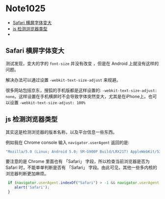 # Note1025

<!-- MarkdownTOC -->

- [Safari 横屏字体变大](#safari-横屏字体变大)
- [js 检测浏览器类型](#js-检测浏览器类型)
- [](#)

<!-- /MarkdownTOC -->

## Safari 横屏字体变大

测试发现，变大的字的 `font-size` 并没有改变 ，但是在 Android 上就没有这样的问题。

解决办法可以通过设置 `-webkit-text-size-adjust` 来规避。

很多网站包括京东，搜狐的手机版都是这样设置的: `-webkit-text-size-adjust: none`。这样设置在手机横屏时不会导致字体突然变大，尤其是在iPhone上。也可以设置 `-webkit-text-size-adjust: 100%`

## js 检测浏览器类型

其实这是检测浏览器的版本名称，以及平台信息一些东西。

例如我在 Chrome console 输入 `navigator.userAgent` 返回的是:

```js
"Mozilla/5.0 (Linux; Android 5.0; SM-G900P Build/LRX21T) AppleWebKit/537.36 (KHTML, like Gecko) Chrome/70.0.3538.67 Mobile Safari/537.36"
```

要注意的是 Chrome 里面也有 「Safari」 字段，所以检查当前浏览器是否为 Safari 时，不能单单判断是否有 「Safari」 字段。由此可见，其他一些多内核的浏览器判断更加麻烦。 

```js
 if (navigator.userAgent.indexOf("Safari") > -1 && navigator.userAgent.indexOf("Chrome") === -1) {
    alert('Safari');
 }
```

## 